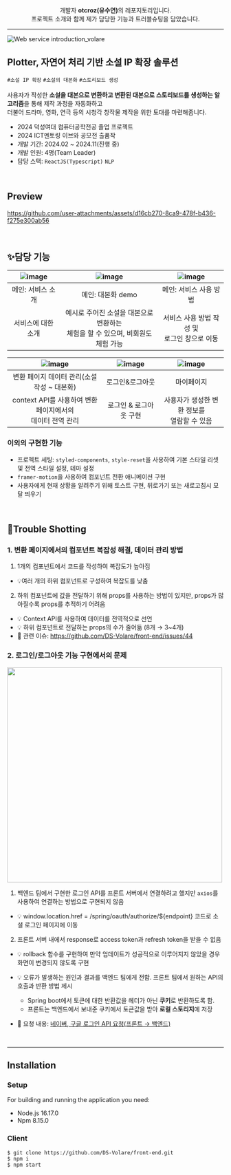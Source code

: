 <div align="center">
	개발자 <strong>otcroz(유수연)</strong>의 레포지토리입니다. <br />
	프로젝트 소개와 함께 제가 담당한 기능과 트러블슈팅을 담았습니다.
</div>

___

![Web service introduction_volare](https://github.com/user-attachments/assets/431cd838-874a-4d35-90d7-38ea86c78d9c)


## Plotter, 자연어 처리 기반 소설 IP 확장 솔루션

	
`#소설 IP 확장` `#소설의 대본화` `#스토리보드 생성`  <br /> <br />
사용자가 작성한 **소설을 대본으로 변환하고 변환된 대본으로 스토리보드를 생성하는 알고리즘**을 통해 제작 과정을 자동화하고  <br />
더불어 드라마, 영화, 연극 등의 시청각 창작물 제작을 위한 토대를 마련해줍니다.


- 2024 덕성여대 컴퓨터공학전공 졸업 프로젝트
- 2024 ICT멘토링 이브와 공모전 출품작
- 개발 기간: 2024.02 ~ 2024.11(진행 중)
- 개발 인원: 4명(Team Leader) <br />
- 담당 스택: `ReactJS(Typescript)` `NLP`


<br />

## Preview


https://github.com/user-attachments/assets/d16cb270-8ca9-478f-b436-f275e300ab56



<br />

## ✨담당 기능

| ![image](https://github.com/user-attachments/assets/ccf2ed1f-80d0-4f47-a1f9-fdf4f5218a00)| ![image](https://github.com/user-attachments/assets/111941ce-482d-4c69-a49f-7e55bd1283b3)|![image](https://github.com/user-attachments/assets/bc363e41-73d4-44c1-9fa6-d15a0012d18b)|
| :-----: | :-----: | :-----: |
| 메인: 서비스 소개 | 메인: 대본화 demo  | 메인: 서비스 사용 방법 |  
|서비스에 대한 소개| 예시로 주어진 소설을 대본으로 변환하는 <br> 체험을 할 수 있으며, 비회원도 체험 가능| 서비스 사용 방법 작성 및 <br> 로그인 창으로 이동 | 

| ![image](https://github.com/user-attachments/assets/8b111109-5b4d-47bc-a645-7e5ebd3732a2)|![image](https://github.com/user-attachments/assets/92d1b1d3-363e-450e-bfab-4fa314831ed6) | ![image](https://github.com/user-attachments/assets/363af14c-e142-46a5-a0c2-d473d5db540d) |
| :-----: | :-----: | :-----: |
| 변환 페이지 데이터 관리(소설 작성 ~ 대본화)  | 로그인&로그아웃 | 마이페이지 |
| context API를 사용하여 변환 페이지에서의 <br> 데이터 전역 관리 | 로그인 & 로그아웃 구현| 사용자가 생성한 변환 정보를 <br> 열람할 수 있음 |

### 이외의 구현한 기능
- 프로젝트 세팅: `styled-components`, `style-reset`을 사용하여 기본 스타일 리셋 및 전역 스타일 설정, 테마 설정
- `framer-motion`을 사용하여 컴포넌트 전환 애니메이션 구현
- 사용자에게 현재 상황을 알려주기 위해 토스트 구현, 뒤로가기 또는 새로고침시 모달 띄우기

<br />

## 🚨Trouble Shotting

### 1. 변환 페이지에서의 컴포넌트 복잡성 해결, 데이터 관리 방법
1) 1개의 컴포넌트에서 코드를 작성하여 복잡도가 높아짐
 - 💡여러 개의 하위 컴포넌트로 구성하여 복잡도를 낮춤
2) 하위 컴포넌트에 값을 전달하기 위해 props를 사용하는 방법이 있지만, props가 많아질수록 props를 추적하기 어려움
 - 💡 Context API를 사용하여 데이터를 전역적으로 선언
 - 💡 하위 컴포넌트로 전달하는 props의 수가 줄어듦 (8개 → 3~4개)
 - 🔎 관련 이슈: https://github.com/DS-Volare/front-end/issues/44
### 2. 로그인/로그아웃 기능 구현에서의 문제
<img src="https://github.com/user-attachments/assets/fbc34fed-b532-44f4-9854-3587a0ae0894" width="500px"/> <br/>
1) 백엔드 팀에서 구현한 로그인 API를 프론트 서버에서 연결하려고 했지만 `axios`를 사용하여 연결하는 방법으로 구현되지 않음
 - 💡 window.location.href = /spring/oauth/authorize/${endpoint} 코드로 소셜 로그인 페이지에 이동
2) 프론트 서버 내에서 response로 access token과 refresh token을 받을 수 없음
 - 💡 rollback 함수를 구현하여 만약 업데이트가 성공적으로 이루어지지 않았을 경우 화면이 변경되지 않도록 구현
 - 💡 오류가 발생하는 원인과 결과를 백엔드 팀에게 전함. 프론트 팀에서 원하는 API의 호출과 반환 방법 제시

   - Spring boot에서 토큰에 대한 반환값을 헤더가 아닌 **쿠키**로 반환하도록 함.
   - 프론트는 백엔드에서 보내준 쿠키에서 토큰값을 받아 **로컬 스토리지**에 저장
 - 📝 요청 내용: [네이버, 구글 로그인 API 요청(프론트 → 백엔드)](https://otcrotcr.notion.site/API-07219c0b85ac41dea0405ae715b7d740?pvs=4)
<br />

___

## Installation

### Setup
For building and running the application you need:
- Node.js 16.17.0
- Npm 8.15.0

### Client
```
$ git clone https://github.com/DS-Volare/front-end.git
$ npm i
$ npm start
```


